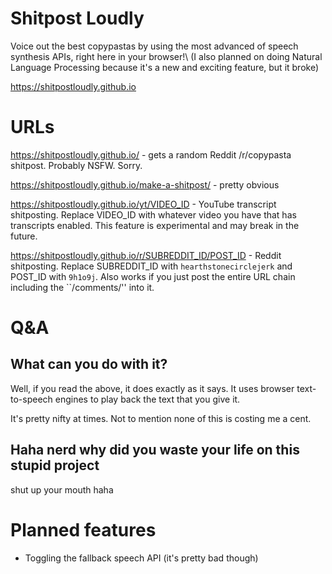# Shitpost Loudly

Voice out the best copypastas by using the most advanced of speech synthesis APIs, right here in your browser!\\
(I also planned on doing Natural Language Processing because it's a new and exciting feature, but it broke)

https://shitpostloudly.github.io

# URLs

https://shitpostloudly.github.io/ - gets a random Reddit /r/copypasta shitpost. Probably NSFW. Sorry.

https://shitpostloudly.github.io/make-a-shitpost/ - pretty obvious

https://shitpostloudly.github.io/yt/VIDEO_ID - YouTube transcript shitposting. Replace VIDEO_ID with whatever video you have that has transcripts enabled. This feature is experimental and may break in the future.

https://shitpostloudly.github.io/r/SUBREDDIT_ID/POST_ID - Reddit shitposting. Replace SUBREDDIT_ID with `hearthstonecirclejerk` and POST_ID with `9h1o9j`. Also works if you just post the entire URL chain including the ``/comments/'' into it.

# Q&A

## What can you do with it?

Well, if you read the above, it does exactly as it says. It uses browser text-to-speech engines to play back the text that you give it.

It's pretty nifty at times. Not to mention none of this is costing me a cent.

## Haha nerd why did you waste your life on this stupid project

shut up your mouth haha

# Planned features

- Toggling the fallback speech API (it's pretty bad though)